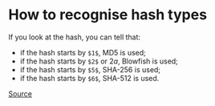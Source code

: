 # How to recognise hash types

If you look at the hash, you can tell that:

- if the hash starts by `$1$`, MD5 is used;
- if the hash starts by `$2$` or $2a$, Blowfish is used;
- if the hash starts by `$5$`, SHA-256 is used;
- if the hash starts by `$6$`, SHA-512 is used.

[Source](https://pentesterlab.com/exercises/unix_16/course)

